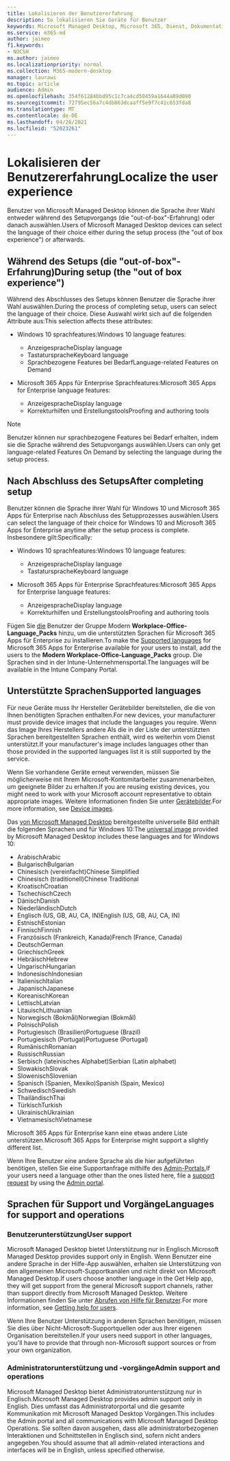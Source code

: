 ```yaml
---
title: Lokalisieren der Benutzererfahrung
description: So lokalisieren Sie Geräte für Benutzer
keywords: Microsoft Managed Desktop, Microsoft 365, Dienst, Dokumentation
ms.service: m365-md
author: jaimeo
f1.keywords:
- NOCSH
ms.author: jaimeo
ms.localizationpriority: normal
ms.collection: M365-modern-desktop
manager: laurawi
ms.topic: article
audience: Admin
ms.openlocfilehash: 354f61284bbd95c1c7ca4cd50459a1644a89d090
ms.sourcegitcommit: 72795ec56a7c4db863dcaaff5e9f7c41c653fda8
ms.translationtype: MT
ms.contentlocale: de-DE
ms.lasthandoff: 04/26/2021
ms.locfileid: "52023261"
---
```

# <a name="localize-the-user-experience"></a><span data-ttu-id="f20c9-104">Lokalisieren der Benutzererfahrung</span><span class="sxs-lookup"><span data-stu-id="f20c9-104">Localize the user experience</span></span>

<span data-ttu-id="f20c9-105">Benutzer von Microsoft Managed Desktop können die Sprache ihrer Wahl entweder während des Setupvorgangs (die "out-of-box"-Erfahrung) oder danach auswählen.</span><span class="sxs-lookup"><span data-stu-id="f20c9-105">Users of Microsoft Managed Desktop devices can select the language of their choice either during the setup process (the "out of box experience") or afterwards.</span></span>

## <a name="during-setup-the-out-of-box-experience"></a><span data-ttu-id="f20c9-106">Während des Setups (die "out-of-box"-Erfahrung)</span><span class="sxs-lookup"><span data-stu-id="f20c9-106">During setup (the "out of box experience")</span></span>

<span data-ttu-id="f20c9-107">Während des Abschlusses des Setups können Benutzer die Sprache ihrer Wahl auswählen.</span><span class="sxs-lookup"><span data-stu-id="f20c9-107">During the process of completing setup, users can select the language of their choice.</span></span> <span data-ttu-id="f20c9-108">Diese Auswahl wirkt sich auf die folgenden Attribute aus:</span><span class="sxs-lookup"><span data-stu-id="f20c9-108">This selection affects these attributes:</span></span>

- <span data-ttu-id="f20c9-109">Windows 10 sprachfeatures:</span><span class="sxs-lookup"><span data-stu-id="f20c9-109">Windows 10 language features:</span></span>
    - <span data-ttu-id="f20c9-110">Anzeigesprache</span><span class="sxs-lookup"><span data-stu-id="f20c9-110">Display language</span></span>
    - <span data-ttu-id="f20c9-111">Tastatursprache</span><span class="sxs-lookup"><span data-stu-id="f20c9-111">Keyboard language</span></span>
    - <span data-ttu-id="f20c9-112">Sprachbezogene Features bei Bedarf</span><span class="sxs-lookup"><span data-stu-id="f20c9-112">Language-related Features on Demand</span></span>

- <span data-ttu-id="f20c9-113">Microsoft 365 Apps für Enterprise Sprachfeatures:</span><span class="sxs-lookup"><span data-stu-id="f20c9-113">Microsoft 365 Apps for Enterprise language features:</span></span>
    - <span data-ttu-id="f20c9-114">Anzeigesprache</span><span class="sxs-lookup"><span data-stu-id="f20c9-114">Display language</span></span>
    - <span data-ttu-id="f20c9-115">Korrekturhilfen und Erstellungstools</span><span class="sxs-lookup"><span data-stu-id="f20c9-115">Proofing and authoring tools</span></span>

> [!NOTE]
> <span data-ttu-id="f20c9-116">Benutzer können nur sprachbezogene Features bei Bedarf erhalten, indem sie die Sprache während des Setupvorgangs auswählen.</span><span class="sxs-lookup"><span data-stu-id="f20c9-116">Users can only get language-related Features On Demand by selecting the language during the setup process.</span></span>

## <a name="after-completing-setup"></a><span data-ttu-id="f20c9-117">Nach Abschluss des Setups</span><span class="sxs-lookup"><span data-stu-id="f20c9-117">After completing setup</span></span>

<span data-ttu-id="f20c9-118">Benutzer können die Sprache ihrer Wahl für Windows 10 und Microsoft 365 Apps für Enterprise nach Abschluss des Setupprozesses auswählen.</span><span class="sxs-lookup"><span data-stu-id="f20c9-118">Users can select the language of their choice for Windows 10 and Microsoft 365 Apps for Enterprise anytime after the setup process is complete.</span></span> <span data-ttu-id="f20c9-119">Insbesondere gilt:</span><span class="sxs-lookup"><span data-stu-id="f20c9-119">Specifically:</span></span>

- <span data-ttu-id="f20c9-120">Windows 10 sprachfeatures:</span><span class="sxs-lookup"><span data-stu-id="f20c9-120">Windows 10 language features:</span></span>
    - <span data-ttu-id="f20c9-121">Anzeigesprache</span><span class="sxs-lookup"><span data-stu-id="f20c9-121">Display language</span></span>
    - <span data-ttu-id="f20c9-122">Tastatursprache</span><span class="sxs-lookup"><span data-stu-id="f20c9-122">Keyboard language</span></span>

- <span data-ttu-id="f20c9-123">Microsoft 365 Apps für Enterprise Sprachfeatures:</span><span class="sxs-lookup"><span data-stu-id="f20c9-123">Microsoft 365 Apps for Enterprise language features:</span></span>
    - <span data-ttu-id="f20c9-124">Anzeigesprache</span><span class="sxs-lookup"><span data-stu-id="f20c9-124">Display language</span></span>
    - <span data-ttu-id="f20c9-125">Korrekturhilfen und Erstellungstools</span><span class="sxs-lookup"><span data-stu-id="f20c9-125">Proofing and authoring tools</span></span>

<span data-ttu-id="f20c9-126">Fügen Sie [die](#supported-languages) Benutzer der Gruppe Modern **Workplace-Office-Language_Packs** hinzu, um die unterstützten Sprachen für Microsoft 365 Apps für Enterprise zu installieren.</span><span class="sxs-lookup"><span data-stu-id="f20c9-126">To make the [Supported languages](#supported-languages) for Microsoft 365 Apps for Enterprise available for your users to install, add the users to the **Modern Workplace-Office-Language_Packs** group.</span></span> <span data-ttu-id="f20c9-127">Die Sprachen sind in der Intune-Unternehmensportal.</span><span class="sxs-lookup"><span data-stu-id="f20c9-127">The languages will be available in the Intune Company Portal.</span></span>


## <a name="supported-languages"></a><span data-ttu-id="f20c9-128">Unterstützte Sprachen</span><span class="sxs-lookup"><span data-stu-id="f20c9-128">Supported languages</span></span>

<span data-ttu-id="f20c9-129">Für neue Geräte muss Ihr Hersteller Gerätebilder bereitstellen, die die von Ihnen benötigten Sprachen enthalten.</span><span class="sxs-lookup"><span data-stu-id="f20c9-129">For new devices, your manufacturer must provide device images that include the languages you require.</span></span> <span data-ttu-id="f20c9-130">Wenn das Image Ihres Herstellers andere Als die in der Liste der unterstützten Sprachen bereitgestellten Sprachen enthält, wird es weiterhin vom Dienst unterstützt.</span><span class="sxs-lookup"><span data-stu-id="f20c9-130">If your manufacturer's image includes languages other than those provided in the supported languages list it is still supported by the service.</span></span>

<span data-ttu-id="f20c9-131">Wenn Sie vorhandene Geräte erneut verwenden, müssen Sie möglicherweise mit Ihrem Microsoft-Kontomitarbeiter zusammenarbeiten, um geeignete Bilder zu erhalten.</span><span class="sxs-lookup"><span data-stu-id="f20c9-131">If you are reusing existing devices, you might need to work with your Microsoft account representative to obtain appropriate images.</span></span> <span data-ttu-id="f20c9-132">Weitere Informationen finden Sie unter [Gerätebilder](../service-description/device-images.md).</span><span class="sxs-lookup"><span data-stu-id="f20c9-132">For more information, see [Device images](../service-description/device-images.md).</span></span>

<span data-ttu-id="f20c9-133">Das [von Microsoft Managed Desktop](../service-description/device-images.md#universal-image) bereitgestellte universelle Bild enthält die folgenden Sprachen und für Windows 10:</span><span class="sxs-lookup"><span data-stu-id="f20c9-133">The [universal image](../service-description/device-images.md#universal-image) provided by Microsoft Managed Desktop includes these languages and for Windows 10:</span></span>

- <span data-ttu-id="f20c9-134">Arabisch</span><span class="sxs-lookup"><span data-stu-id="f20c9-134">Arabic</span></span>
- <span data-ttu-id="f20c9-135">Bulgarisch</span><span class="sxs-lookup"><span data-stu-id="f20c9-135">Bulgarian</span></span>
- <span data-ttu-id="f20c9-136">Chinesisch (vereinfacht)</span><span class="sxs-lookup"><span data-stu-id="f20c9-136">Chinese Simplified</span></span>
- <span data-ttu-id="f20c9-137">Chinesisch (traditionell)</span><span class="sxs-lookup"><span data-stu-id="f20c9-137">Chinese Traditional</span></span>
- <span data-ttu-id="f20c9-138">Kroatisch</span><span class="sxs-lookup"><span data-stu-id="f20c9-138">Croatian</span></span>
- <span data-ttu-id="f20c9-139">Tschechisch</span><span class="sxs-lookup"><span data-stu-id="f20c9-139">Czech</span></span>
- <span data-ttu-id="f20c9-140">Dänisch</span><span class="sxs-lookup"><span data-stu-id="f20c9-140">Danish</span></span>  
- <span data-ttu-id="f20c9-141">Niederländisch</span><span class="sxs-lookup"><span data-stu-id="f20c9-141">Dutch</span></span>  
- <span data-ttu-id="f20c9-142">Englisch (US, GB, AU, CA, IN)</span><span class="sxs-lookup"><span data-stu-id="f20c9-142">English (US, GB, AU, CA, IN)</span></span>
- <span data-ttu-id="f20c9-143">Estnisch</span><span class="sxs-lookup"><span data-stu-id="f20c9-143">Estonian</span></span>
- <span data-ttu-id="f20c9-144">Finnisch</span><span class="sxs-lookup"><span data-stu-id="f20c9-144">Finnish</span></span> 
- <span data-ttu-id="f20c9-145">Französisch (Frankreich, Kanada)</span><span class="sxs-lookup"><span data-stu-id="f20c9-145">French (France, Canada)</span></span>
- <span data-ttu-id="f20c9-146">Deutsch</span><span class="sxs-lookup"><span data-stu-id="f20c9-146">German</span></span>
- <span data-ttu-id="f20c9-147">Griechisch</span><span class="sxs-lookup"><span data-stu-id="f20c9-147">Greek</span></span>
- <span data-ttu-id="f20c9-148">Hebräisch</span><span class="sxs-lookup"><span data-stu-id="f20c9-148">Hebrew</span></span>
- <span data-ttu-id="f20c9-149">Ungarisch</span><span class="sxs-lookup"><span data-stu-id="f20c9-149">Hungarian</span></span>
- <span data-ttu-id="f20c9-150">Indonesisch</span><span class="sxs-lookup"><span data-stu-id="f20c9-150">Indonesian</span></span>
- <span data-ttu-id="f20c9-151">Italienisch</span><span class="sxs-lookup"><span data-stu-id="f20c9-151">Italian</span></span>
- <span data-ttu-id="f20c9-152">Japanisch</span><span class="sxs-lookup"><span data-stu-id="f20c9-152">Japanese</span></span>
- <span data-ttu-id="f20c9-153">Koreanisch</span><span class="sxs-lookup"><span data-stu-id="f20c9-153">Korean</span></span>
- <span data-ttu-id="f20c9-154">Lettisch</span><span class="sxs-lookup"><span data-stu-id="f20c9-154">Latvian</span></span>
- <span data-ttu-id="f20c9-155">Litauisch</span><span class="sxs-lookup"><span data-stu-id="f20c9-155">Lithuanian</span></span>
- <span data-ttu-id="f20c9-156">Norwegisch (Bokmål)</span><span class="sxs-lookup"><span data-stu-id="f20c9-156">Norwegian (Bokmål)</span></span>
- <span data-ttu-id="f20c9-157">Polnisch</span><span class="sxs-lookup"><span data-stu-id="f20c9-157">Polish</span></span>
- <span data-ttu-id="f20c9-158">Portugiesisch (Brasilien)</span><span class="sxs-lookup"><span data-stu-id="f20c9-158">Portuguese (Brazil)</span></span>
- <span data-ttu-id="f20c9-159">Portugiesisch (Portugal)</span><span class="sxs-lookup"><span data-stu-id="f20c9-159">Portuguese (Portugal)</span></span>
- <span data-ttu-id="f20c9-160">Rumänisch</span><span class="sxs-lookup"><span data-stu-id="f20c9-160">Romanian</span></span>
- <span data-ttu-id="f20c9-161">Russisch</span><span class="sxs-lookup"><span data-stu-id="f20c9-161">Russian</span></span> 
- <span data-ttu-id="f20c9-162">Serbisch (lateinisches Alphabet)</span><span class="sxs-lookup"><span data-stu-id="f20c9-162">Serbian (Latin alphabet)</span></span>
- <span data-ttu-id="f20c9-163">Slowakisch</span><span class="sxs-lookup"><span data-stu-id="f20c9-163">Slovak</span></span>
- <span data-ttu-id="f20c9-164">Slowenisch</span><span class="sxs-lookup"><span data-stu-id="f20c9-164">Slovenian</span></span>
- <span data-ttu-id="f20c9-165">Spanisch (Spanien, Mexiko)</span><span class="sxs-lookup"><span data-stu-id="f20c9-165">Spanish (Spain, Mexico)</span></span>
- <span data-ttu-id="f20c9-166">Schwedisch</span><span class="sxs-lookup"><span data-stu-id="f20c9-166">Swedish</span></span>
- <span data-ttu-id="f20c9-167">Thailändisch</span><span class="sxs-lookup"><span data-stu-id="f20c9-167">Thai</span></span>
- <span data-ttu-id="f20c9-168">Türkisch</span><span class="sxs-lookup"><span data-stu-id="f20c9-168">Turkish</span></span>
- <span data-ttu-id="f20c9-169">Ukrainisch</span><span class="sxs-lookup"><span data-stu-id="f20c9-169">Ukrainian</span></span>
- <span data-ttu-id="f20c9-170">Vietnamesisch</span><span class="sxs-lookup"><span data-stu-id="f20c9-170">Vietnamese</span></span>

<span data-ttu-id="f20c9-171">Microsoft 365 Apps für Enterprise kann eine etwas andere Liste unterstützen.</span><span class="sxs-lookup"><span data-stu-id="f20c9-171">Microsoft 365 Apps for Enterprise might support a slightly different list.</span></span>

<span data-ttu-id="f20c9-172">Wenn Ihre Benutzer eine andere Sprache als die [](../working-with-managed-desktop/admin-support.md) hier aufgeführten benötigen, stellen Sie eine Supportanfrage mithilfe des [Admin-Portals.](access-admin-portal.md)</span><span class="sxs-lookup"><span data-stu-id="f20c9-172">If your users need a language other than the ones listed here, file a [support request](../working-with-managed-desktop/admin-support.md) by using the [Admin portal](access-admin-portal.md).</span></span>

## <a name="languages-for-support-and-operations"></a><span data-ttu-id="f20c9-173">Sprachen für Support und Vorgänge</span><span class="sxs-lookup"><span data-stu-id="f20c9-173">Languages for support and operations</span></span>

### <a name="user-support"></a><span data-ttu-id="f20c9-174">Benutzerunterstützung</span><span class="sxs-lookup"><span data-stu-id="f20c9-174">User support</span></span>
<span data-ttu-id="f20c9-175">Microsoft Managed Desktop bietet Unterstützung nur in Englisch.</span><span class="sxs-lookup"><span data-stu-id="f20c9-175">Microsoft Managed Desktop provides support only in English.</span></span> <span data-ttu-id="f20c9-176">Wenn Benutzer eine andere Sprache in der Hilfe-App auswählen, erhalten sie Unterstützung von den allgemeinen Microsoft-Supportkanälen und nicht direkt von Microsoft Managed Desktop.</span><span class="sxs-lookup"><span data-stu-id="f20c9-176">If users choose another language in the Get Help app, they will get support from the general Microsoft support channels, rather than support directly from Microsoft Managed Desktop.</span></span> <span data-ttu-id="f20c9-177">Weitere Informationen finden Sie unter [Abrufen von Hilfe für Benutzer](../working-with-managed-desktop/end-user-support.md).</span><span class="sxs-lookup"><span data-stu-id="f20c9-177">For more information, see [Getting help for users](../working-with-managed-desktop/end-user-support.md).</span></span>

<span data-ttu-id="f20c9-178">Wenn Ihre Benutzer Unterstützung in anderen Sprachen benötigen, müssen Sie dies über Nicht-Microsoft-Supportquellen oder aus Ihrer eigenen Organisation bereitstellen.</span><span class="sxs-lookup"><span data-stu-id="f20c9-178">If your users need support in other languages, you'll have to provide that through non-Microsoft support sources or from your own organization.</span></span>

### <a name="admin-support-and-operations"></a><span data-ttu-id="f20c9-179">Administratorunterstützung und -vorgänge</span><span class="sxs-lookup"><span data-stu-id="f20c9-179">Admin support and operations</span></span>
<span data-ttu-id="f20c9-180">Microsoft Managed Desktop bietet Administratorunterstützung nur in Englisch.</span><span class="sxs-lookup"><span data-stu-id="f20c9-180">Microsoft Managed Desktop provides admin support only in English.</span></span> <span data-ttu-id="f20c9-181">Dies umfasst das Administratorportal und die gesamte Kommunikation mit Microsoft Managed Desktop Vorgängen.</span><span class="sxs-lookup"><span data-stu-id="f20c9-181">This includes the Admin portal and all communications with Microsoft Managed Desktop Operations.</span></span> <span data-ttu-id="f20c9-182">Sie sollten davon ausgehen, dass alle administratorbezogenen Interaktionen und Schnittstellen in Englisch sind, sofern nicht anders angegeben.</span><span class="sxs-lookup"><span data-stu-id="f20c9-182">You should assume that all admin-related interactions and interfaces will be in English, unless specified otherwise.</span></span>


